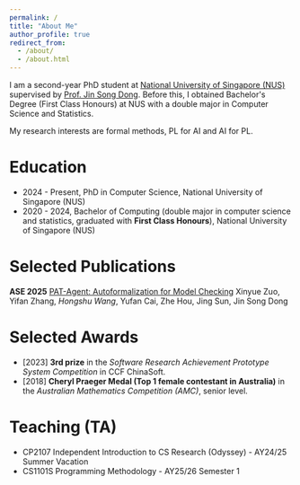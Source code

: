 ```yaml
---
permalink: /
title: "About Me"
author_profile: true
redirect_from: 
  - /about/
  - /about.html
---
```


I am a second-year PhD student at [National University of Singapore (NUS)](https://www.nus.edu.sg) supervised by [Prof. Jin Song Dong](https://www.comp.nus.edu.sg/~dongjs/). Before this, I obtained Bachelor's Degree (First Class Honours) at NUS with a double major in Computer Science and Statistics.

My research interests are formal methods, PL for AI and AI for PL.

Education
======
- 2024 - Present, PhD in Computer Science, National University of Singapore (NUS)
- 2020 - 2024, Bachelor of Computing (double major in computer science and statistics, graduated with **First Class Honours**), National University of Singapore (NUS)

Selected Publications
=====
**ASE 2025** [PAT-Agent: Autoformalization for Model Checking](https://arxiv.org/pdf/2509.23675) Xinyue Zuo, Yifan Zhang, _Hongshu Wang_, Yufan Cai, Zhe Hou, Jing Sun, Jin Song Dong

Selected Awards
======
- [2023] **3rd prize** in the *Software Research Achievement Prototype System Competition* in CCF ChinaSoft.
- [2018] **Cheryl Praeger Medal (Top 1 female contestant in Australia)** in the *Australian Mathematics Competition (AMC)*, senior level.

Teaching (TA)
======
- CP2107 Independent Introduction to CS Research (Odyssey) - AY24/25 Summer Vacation
- CS1101S Programming Methodology - AY25/26 Semester 1